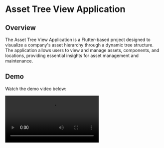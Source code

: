 # Asset Tree View Application

## Overview

The Asset Tree View Application is a Flutter-based project designed to visualize a company's asset hierarchy through a dynamic tree structure. The application allows users to view and manage assets, components, and locations, providing essential insights for asset management and maintenance.

## Demo

Watch the demo video below:

<video src='lib/assets/presentation.mp4' />

## Features

### Home Page
- **Navigation Menu:** Allows users to navigate between different companies and access their assets.

### Asset Page
- **Tree Visualization:** Displays a dynamic tree structure representing assets, components, and locations.
- **Filters:**
  - **Text Search:** Search for specific components, assets, or locations within the hierarchy.
  - **Energy Sensors:** Filter to show only energy sensors.
  - **Critical Sensor Status:** Highlight assets with critical sensor statuses.

### Technical Data
- **Locations Collection:** Represents locations and sub-locations with attributes including `id`, `name`, and optional `parentId`.
- **Assets Collection:** Includes assets, sub-assets, and components with attributes such as `id`, `name`, `locationId`, `parentId`, and optional `sensorType`.

### Example Data Representation
- **Location:** PRODUCTION AREA - RAW MATERIAL
  - **Sub-Location:** CHARCOAL STORAGE SECTOR
    - **Asset:** CONVEYOR BELT ASSEMBLY
      - **Sub-Asset:** MOTOR TC01 COAL UNLOADING AF02
        - **Component:** MOTOR RT COAL AF01 (Vibration Sensor)
- **Component:** Fan - External (Vibration Sensor)

## API Endpoints

The application interacts with a demo API to fetch data:
- **GET /companies** - Returns all companies.
- **GET /companies/:companyId/locations** - Returns all locations of the specified company.
- **GET /companies/:companyId/assets** - Returns all assets of the specified company.

API Base URL: `https://fake-api.tractian.com`

## Design

While the application does not strictly adhere to the Figma design, it focuses on providing a user-friendly experience that effectively represents the asset hierarchy.

## Installation

1. **Clone the Repository:**
   git clone <repository-url>
2. **Navigate to the Project Directory:**
   cd <project-directory>
3. **Install Dependencies:**
   flutter pub get
4. **Run the Application:**
   flutter run
